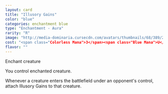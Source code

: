 ```yaml
---
layout: card
title: "Illusory Gains"
color: "blue"
categories: enchantment blue
type: "Enchantment - Aura"
rarity: "R"
image: "http://media-dominaria.cursecdn.com/avatars/thumbnails/68/389/200/283/635618469983887958.png"
cost: "<span class="Colorless Mana">3</span><span class="Blue Mana">U</span><span class="Blue Mana">U</span>"
flavor: ""
---
```


Enchant creature

You control enchanted creature.

Whenever a creature enters the battlefield under an opponent's control, attach Illusory Gains to that creature.

